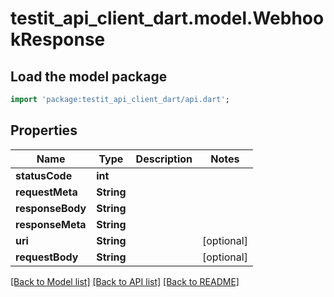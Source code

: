 # testit_api_client_dart.model.WebhookResponse

## Load the model package
```dart
import 'package:testit_api_client_dart/api.dart';
```

## Properties
Name | Type | Description | Notes
------------ | ------------- | ------------- | -------------
**statusCode** | **int** |  | 
**requestMeta** | **String** |  | 
**responseBody** | **String** |  | 
**responseMeta** | **String** |  | 
**uri** | **String** |  | [optional] 
**requestBody** | **String** |  | [optional] 

[[Back to Model list]](../README.md#documentation-for-models) [[Back to API list]](../README.md#documentation-for-api-endpoints) [[Back to README]](../README.md)


